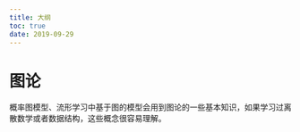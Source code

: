```yaml
---
title: 大纲
toc: true
date: 2019-09-29
---
```

# 图论


概率图模型、流形学习中基于图的模型会用到图论的一些基本知识，如果学习过离散数学或者数据结构，这些概念很容易理解。
